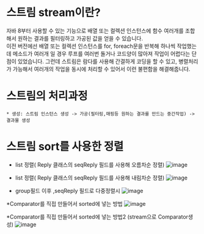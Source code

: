 # 스트림 stream이란?

자바 8부터 사용할 수 있는 기능으로 배열 또는 컬렉션 인스턴스에 함수 여러개를 조합해서 원하는 
결과를 필터링하고 가공된 값을 얻을 수 있습니다.  
이전 버전에선 배열 또는 컬렉션 인스턴스를 for, foreach문을 반복해 하나씩 작업했는데 
메소드가 여러개 일 경우 루프를 여러번 돌거나 코드양이 많아져 작업이 어렵다는 단점이 있었습니다. 
그런데 스트림은 람다를 사용해 간결하게 코딩을 할 수 있고, 병렬처리가 가능해서 여러개의 작업을 동시에 처리할 수 있어서 이런 불편함을 해결해줍니다.

# 스트림의 처리과정

	* 생성: 스트림 인스턴스 생성 -> 가공(필터링,매핑등 원하는 결과를 만드는 중간작업) ->결과물 생성

# 스트림 sort를 사용한 정렬 

* list 정렬( Reply 클래스의 seqReply 필드를 사용해 오름차순 정렬)
![image](https://user-images.githubusercontent.com/79133602/132991012-99a806c2-0c7a-43ba-ac42-2184aadabb29.png)

* list 정렬( Reply 클래스의 seqReply 필드를 사용해 내림차순 정렬)
![image](https://user-images.githubusercontent.com/79133602/132991042-c95bacc1-7c98-49b7-89f9-5ccbc2f77c9c.png)

* group필드 이후 ,seqReply 필드로 다중정렬시
![image](https://user-images.githubusercontent.com/79133602/132991287-a37b4681-d3ff-49d0-82d5-d119a5f4e946.png)

*Comparator를 직접 만들어서 sorted에 넣는 방법
![image](https://user-images.githubusercontent.com/79133602/132991497-9c2e3166-4454-4f3f-ae21-e9e3b5fa6869.png)

*Comparator를 직접 만들어서 sorted에 넣는 방법2 (stream으로 Comparator생성) 
![image](https://user-images.githubusercontent.com/79133602/132991567-337228d9-a7fa-415a-a009-32b43e9baf70.png)

